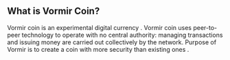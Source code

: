 
What is Vormir Coin?
----------------

Vormir coin is an experimental digital currency . Vormir coin uses peer-to-peer technology to operate
with no central authority: managing transactions and issuing money are carried
out collectively by the network. Purpose of Vormir is to create a coin with
more security than existing ones .
